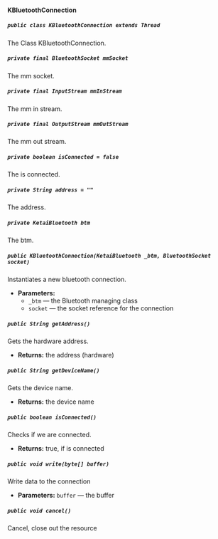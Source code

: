 #### KBluetoothConnection

##### `public class KBluetoothConnection extends Thread`

The Class KBluetoothConnection.

##### `private final BluetoothSocket mmSocket`

The mm socket.

##### `private final InputStream mmInStream`

The mm in stream.

##### `private final OutputStream mmOutStream`

The mm out stream.

##### `private boolean isConnected = false`

The is connected.

##### `private String address = ""`

The address.

##### `private KetaiBluetooth btm`

The btm.

##### `public KBluetoothConnection(KetaiBluetooth _btm, BluetoothSocket socket)`

Instantiates a new bluetooth connection.

 * **Parameters:**
   * `_btm` — the Bluetooth managing class
   * `socket` — the socket reference for the connection

##### `public String getAddress()`

Gets the hardware address.

 * **Returns:** the address (hardware)

##### `public String getDeviceName()`

Gets the device name.

 * **Returns:** the device name

##### `public boolean isConnected()`

Checks if we are connected.

 * **Returns:** true, if is connected

##### `public void write(byte[] buffer)`

Write data to the connection

 * **Parameters:** `buffer` — the buffer

##### `public void cancel()`

Cancel, close out the resource
